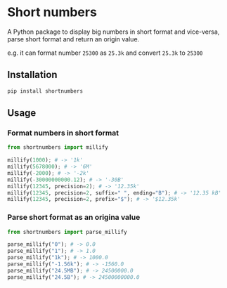 # Short numbers

A Python package to display big numbers in short format and vice-versa, parse short format and return an origin value. 

e.g. it can format number `25300` as `25.3k` and convert `25.3k` to `25300`

## Installation

```bash
pip install shortnumbers
```

## Usage

### Format numbers in short format 

```python
from shortnumbers import millify

millify(1000); # -> '1k'
millify(5678000); # -> '6M'
millify(-2000); # -> '-2k'
millify(-30000000000.12); # -> '-30B'
millify(12345, precision=2); # -> '12.35k'
millify(12345, precision=2, suffix=" ", ending="B"); # -> '12.35 kB'
millify(12345, precision=2, prefix="$"); # -> '$12.35k'
```

### Parse short format as an origina value

```python
from shortnumbers import parse_millify

parse_millify("0"); # -> 0.0
parse_millify("1"); # -> 1.0
parse_millify("1k"); # -> 1000.0
parse_millify("-1.56k"); # -> -1560.0
parse_millify("24.5MB"); # -> 24500000.0
parse_millify("24.5B"); # -> 24500000000.0
```
